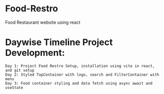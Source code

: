 # Food-Restro
Food Restaurant website using react

# Daywise Timeline Project Development:
    Day 1: Project Food Restro Setup, installation using vite in react, and git setup
    Day 2: Styled TopContainer with logo, search and FilterContainer with menu
    Day 3: Food container styling and data fetch using async await and useState